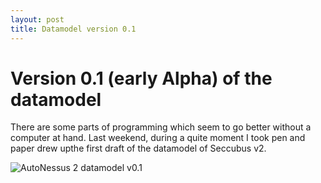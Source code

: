 ```yaml
---
layout: post
title: Datamodel version 0.1
---
```

# Version 0.1 (early Alpha) of the datamodel

There are some parts of programming which seem to go better without a computer
at hand. Last weekend, during a quite moment I took pen and paper drew upthe
first draft of the datamodel of Seccubus v2.

![AutoNessus 2 datamodel v0.1](../../../../assets/DataModelv0.1.jpg)

